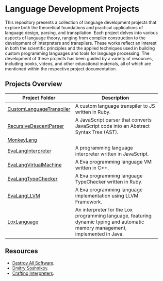 # Language Development Projects

This repository presents a collection of language development projects that explore both the theoretical foundations and practical applications of language design, parsing, and transpilation. Each project delves into various aspects of language theory, ranging from compiler construction to the development of interpreters and transpilers. These works reflect an interest in both the scientific principles and the applied techniques used in building custom programming languages and tools for language processing. The development of these projects has been guided by a variety of resources, including books, videos, and other educational materials, all of which are mentioned within the respective project documentation.

## Projects Overview
| Project Folder                     | Description                                                                 |
|------------------------------------|-----------------------------------------------------------------------------|
| [CustomLanguageTranspiler](01_CustomLanguageTranspiler) | A custom language transpiler to JS written in Ruby. |
| [RecursiveDescentParser](02_RecursiveDescentParser)     | A JavaScript parser that converts JavaScript code into an Abstract Syntax Tree (AST). |
| [MonkeyLang](03_MonkeyLang)     |  |
| [EvaLangInterpreter](04_EvaLangInterpreter)             | A programming language interpreter written in JavaScript. |
| [EvaLangVirtualMachine](05_EvaLangVM)                    | A Eva programming language VM written in C++. |
| [EvaLangTypeChecker](06_EvaLangTypeChecker)             | A Eva programming language TypeChecker written in Ruby. |
| [EvaLangLLVM](07_EvaLangLLVM)             | A Eva programming language implementation using LLVM Framework. |
| [LoxLanguage](08_LoxLanguage)             | An interpreter for the Lox programming language, featuring dynamic typing and automatic memory management, implemented in Java. |

## Resources

- [Destroy All Software](https://www.destroyallsoftware.com).
- [Dmitry Soshnikov](http://dmitrysoshnikov.com/).
- [Crafting Interpreters](https://craftinginterpreters.com/).
